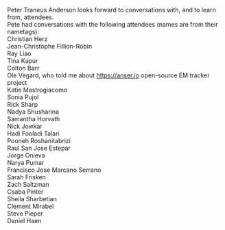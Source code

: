 Peter Traneus Anderson looks forward to conversations with, and to learn from, attendees.
<br>Pete had conversations with the following attendees (names are from their nametags):
<br>Christian Herz
<br>Jean-Christophe Fillion-Robin
<br>Ray Liao
<br>Tina Kapur
<br>Colton Barr
<br>Ole Vegard, who told me about https://anser.io open-source EM tracker project
<br>Katie Mastrogiacomo
<br>Sonia Pujol
<br>Rick Sharp
<br>Nadya Shusharina
<br>Samantha Horvath
<br>Nick Jowkar
<br>Hadi Fooladi Talari
<br>Pooneh Roshanitabrizi
<br>Raul San Jose Estepar
<br>Jorge Onieva
<br>Narya Pumar
<br>Francisco Jose Marcano Serrano
<br>Sarah Frisken
<br>Zach Saltzman
<br>Csaba Pinter
<br>Sheila Sharbetian
<br>Clement Mirabel
<br>Steve Pieper
<br>Daniel Haen
